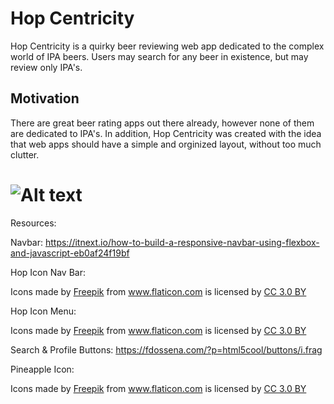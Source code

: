 # Hop Centricity

Hop Centricity is a quirky beer reviewing web app dedicated to the complex world of IPA beers. Users may search for any beer in existence, but may review only IPA's. 
  
## Motivation
  
There are great beer rating apps out there already, however none of them are dedicated to IPA's. In addition, Hop Centricity was created with the idea that web apps should have a simple and orginized layout, without too much clutter. 

# ![Alt text](./Pictures/ScreenShot.png?raw=true "Hop Centricity Search Page")





Resources:

Navbar: https://itnext.io/how-to-build-a-responsive-navbar-using-flexbox-and-javascript-eb0af24f19bf

Hop Icon Nav Bar: <div>Icons made by <a href="https://www.freepik.com/" title="Freepik">Freepik</a> from <a href="https://www.flaticon.com/" 			    title="Flaticon">www.flaticon.com</a> is licensed by <a href="http://creativecommons.org/licenses/by/3.0/" 			    title="Creative Commons BY 3.0" target="_blank">CC 3.0 BY</a></div>


Hop Icon Menu: <div>Icons made by <a href="https://www.freepik.com/?__hstc=57440181.b7dd6c098b16a0f1b6aa07dbb03e7523.1560196277027.1560198610411.1560202625999.3&__hssc=57440181.4.1560202625999&__hsfp=2153447817" title="Freepik">Freepik</a> from <a href="https://www.flaticon.com/" 			    title="Flaticon">www.flaticon.com</a> is licensed by <a href="http://creativecommons.org/licenses/by/3.0/" 			    title="Creative Commons BY 3.0" target="_blank">CC 3.0 BY</a></div>

Search & Profile Buttons: https://fdossena.com/?p=html5cool/buttons/i.frag

Pineapple Icon: <div>Icons made by <a href="https://www.freepik.com/" title="Freepik">Freepik</a> from <a href="https://www.flaticon.com/" 			    title="Flaticon">www.flaticon.com</a> is licensed by <a href="http://creativecommons.org/licenses/by/3.0/" 			    title="Creative Commons BY 3.0" target="_blank">CC 3.0 BY</a></div>
